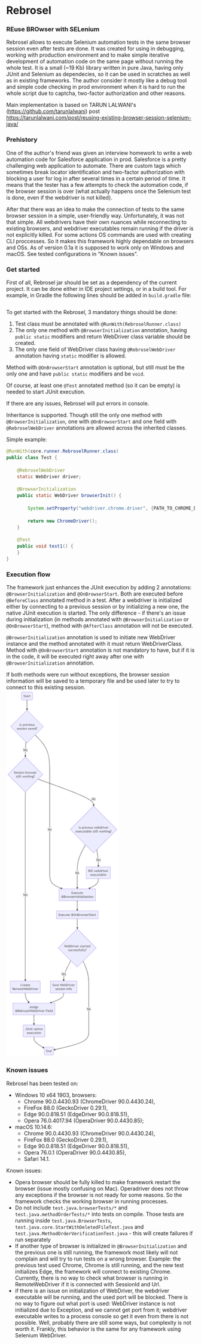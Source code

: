 # Rebrosel #

### REuse BROwser with SELenium ###

Rebrosel allows to execute Selenium automation tests in the same browser session even after tests are done. It was 
created for using in debugging, working with production environment and to make simple iterative development of 
automation code on the same page without running the whole test. 
It is a small (~19 Kb) library written in pure Java, having only JUnit and Selenium as dependecies, so it can be used 
in scratches as well as in existing frameworks. The author consider it mostly like a debug tool and simple code 
checking in prod environment when it is hard to run the whole script due to captcha, two-factor authorization and other 
reasons.

Main implementation is based on TARUN LALWANI's (https://github.com/tarunlalwani) post 
https://tarunlalwani.com/post/reusing-existing-browser-session-selenium-java/ 


### Prehistory ###

One of the author's friend was given an interview homework to write a web automation code for Salesforce application in 
prod. Salesforce is a pretty challenging web application to automate. There are custom tags which sometimes break 
locator identification and two-factor authorization with blocking a user for log in after several times in a certain 
period of time. It means that the tester has a few attempts to check the automation code, if the browser session is 
over (what actually happens once the Selenium test is done, even if the webdriver is not killed).

After that there was an idea to make the connection of tests to the same browser session in a simple, user-friendly way.
Unfortunately, it was not that simple. All webdrivers have their own nuances while reconnecting to existing browsers, 
and webdriver executables remain running if the driver is not explicitly killed. For some actions OS commands are used 
with creating CLI proccesses. So it makes this framework highly dependable on browsers and OSs. As of version 0.1a it 
is supposed to work only on Windows and macOS. See tested configurations in "Known issues".   

### Get started ###
First of all, Rebrosel jar should be set as a dependency of the current project. It can be done either in IDE project 
settings, or in a build tool. For example, in Gradle the following lines should be added in `build.gradle` file:
```Groovy

```

To get started with the Rebrosel, 3 mandatory things should be done:
1. Test class must be annotated with `@RunWith(RebroselRunner.class)`
2. The only one method with `@BrowserInitialization` annotation, having `public static` 
   modifiers and return WebDriver class variable should be created. 
3. The only one field of WebDriver class having `@RebroselWebDriver` annotation having 
   `static` modifier is allowed.
   
Method with `@OnBrowserStart` annotation is optional, but still must be the only one and have `public static` 
modifiers and be `void`.

Of course, at least one `@Test` annotated method (so it can be empty) is needed to start JUnit execution. 

If there are any issues, Rebrosel will put errors in console.

Inheritance is supported. Though still the only one method with `@BrowserInitialization`, one with `@OnBrowserStart` 
and one field with `@RebroselWebDriver` annotations are allowed across the 
inherited classes.

Simple example:
```Java
@RunWith(core.runner.RebroselRunner.class)
public class Test {

    @RebroselWebDriver
    static WebDriver driver;
    
    @BrowserInitialization
    public static WebDriver browserInit() {

        System.setProperty("webdriver.chrome.driver", {PATH_TO_CHROME_DRIVER});

        return new ChromeDriver();
    }

    @Test
    public void test1() {
    }
}
```



### Execution flow ###
The framework just enhances the JUnit execution by adding 2 annotations: `@BrowserInitialization` and `@OnBrowserStart`.
Both are executed before `@BeforeClass` annotated method in a test. After a webdriver is initialized either by 
connecting to a previous session or by initializing a new one, the native JUnit execution is started. The only 
difference - if there's an issue during initialization (in methods annotated with `@BrowserInitialization` or 
`@OnBrowserStart`), method with `@AfterClass` annotation will not be executed.

`@BrowserInitialization` annotation is used to initiate new WebDriver instance and the method annotated with it must 
return WebDriverClass. Method with `@OnBrowserStart` annotation is not mandatory to have, but if it is in the code, it 
will be executed right away after one with `@BrowserInitialization` annotation.

If both methods were run without exceptions, the browser session information will be saved to a temporary file and be 
used later to try to connect to this existing session.
<img src="mermaid-diagram.png" width="300" alt="Flowchart diagram"/>

### Known issues ###
Rebrosel has been tested on: 
 - Windows 10 x64 1903, browsers:
   - Chrome 90.0.4430.93 (ChromeDriver 90.0.4430.24),
   - FireFox 88.0 (GeckoDriver 0.29.1),
   - Edge 90.0.818.51 (EdgeDriver 90.0.818.51),
   - Opera 76.0.4017.94 (OperaDriver 90.0.4430.85);
 - macOS 10.14.6:
   - Chrome 90.0.4430.93 (ChromeDriver 90.0.4430.24),
   - FireFox 88.0 (GeckoDriver 0.29.1),
   - Edge 90.0.818.51 (EdgeDriver 90.0.818.51),
   - Opera 76.0.1 (OperaDriver 90.0.4430.85),
   - Safari 14.1.
  
Known issues:    
- Opera browser should be fully killed to make framework restart the browser (issue mostly confusing on Mac). 
  Operadriver does not throw any exceptions if the browser is not ready for some reasons. So the framework checks the 
  working browser in running processes. 
- Do not include `test.java.browserTests/*` and `test.java.methodOrderTests/*` into tests on compile. Those tests are 
  running inside `test.java.BrowserTests`, `test.java.core.StartWithDeletedFileTest.java` and 
  `test.java.MethodOrderVerificationTest.java` - this will create failures if run separately
- If another type of browser is initialized in `@BrowserInitialization` and the previous one is still running, the 
  framework most likely will not complain and will try to run tests on a wrong browser. Example: the 
  previous test used Chrome, Chrome is still running, and the new test initializes Edge, the framework 
  will connect to existing Chrome. Currently, there is no way to check what browser is running in RemoteWebDriver if 
  it is connected with SessionId and Url.
- if there is an issue on initialization of WebDriver, the webdriver executable will be running, and the used port will 
be blocked. There is no way to figure out what port is used: WebDriver instance is not initialized due to Exception, 
  and we cannot get port from it; webdriver executable writes to a process console so get it even from there is not 
  possible. Well, probably there are still some ways, but complexity is not worth it. Frankly, this behavior is the 
  same for any framework using Selenium WebDriver.
  



                                        